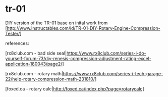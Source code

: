 # tr-01
DIY version of the TR-01
base on inital work from [http://www.instructables.com/id/TR-01-DIY-Rotary-Engine-Compression-Tester/]

references:

[rx8club.com - bad side seal|https://www.rx8club.com/series-i-do-yourself-forum-73/diy-renesis-compression-adjustment-rating-excel-application-180043/page2/]

[rx8club.com - rotary math|https://www.rx8club.com/series-i-tech-garage-22/help-rotary-compression-math-231810/]

[foxed.ca - rotary calc|http://foxed.ca/index.php?page=rotarycalc]
